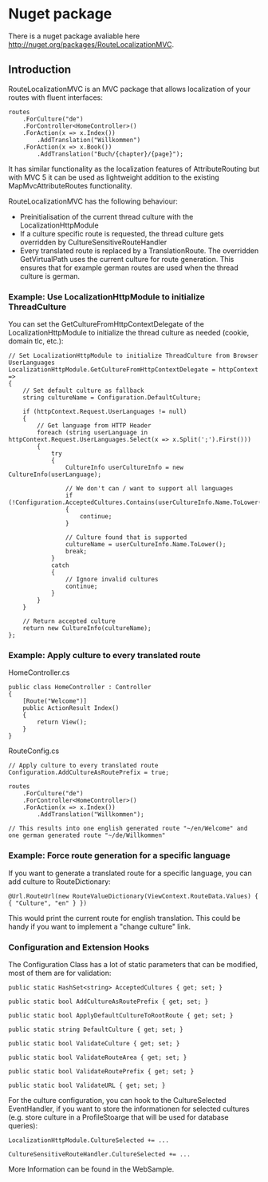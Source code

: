 # Nuget package

There is a nuget package avaliable here http://nuget.org/packages/RouteLocalizationMVC.

## Introduction

RouteLocalizationMVC is an MVC package that allows localization of your routes with fluent interfaces:

    routes
        .ForCulture("de")
        .ForController<HomeController>()
        .ForAction(x => x.Index())
            .AddTranslation("Willkommen")
        .ForAction(x => x.Book())
            .AddTranslation("Buch/{chapter}/{page}");

It has similar functionality as the localization features of AttributeRouting but with MVC 5 it can be used as lightweight addition to the existing MapMvcAttributeRoutes functionality.

RouteLocalizationMVC has the following behaviour:

  * Preinitialisation of the current thread culture with the LocalizationHttpModule
  * If a culture specific route is requested, the thread culture gets overridden by CultureSensitiveRouteHandler
  * Every translated route is replaced by a TranslationRoute. The overridden GetVirtualPath uses the current culture for route generation. This ensures that for example german routes are used when the thread culture is german.

### Example: Use LocalizationHttpModule to initialize ThreadCulture

You can set the GetCultureFromHttpContextDelegate of the LocalizationHttpModule to initialize the thread culture as needed (cookie, domain tlc, etc.):

    // Set LocalizationHttpModule to initialize ThreadCulture from Browser UserLanguages
    LocalizationHttpModule.GetCultureFromHttpContextDelegate = httpContext =>
    {
        // Set default culture as fallback
        string cultureName = Configuration.DefaultCulture;
        
        if (httpContext.Request.UserLanguages != null)
        {
            // Get language from HTTP Header
            foreach (string userLanguage in httpContext.Request.UserLanguages.Select(x => x.Split(';').First()))
            {
                try
                {
                    CultureInfo userCultureInfo = new CultureInfo(userLanguage);
                    
                    // We don't can / want to support all languages
                    if (!Configuration.AcceptedCultures.Contains(userCultureInfo.Name.ToLower()))
                    {
                    	continue;
                    }
                
                    // Culture found that is supported
                    cultureName = userCultureInfo.Name.ToLower();
                    break;
                }
                catch
                {
                    // Ignore invalid cultures
                    continue;
                }
            }
        }
        
        // Return accepted culture
        return new CultureInfo(cultureName);
    };

### Example: Apply culture to every translated route

HomeController.cs

    public class HomeController : Controller
    {
        [Route("Welcome")]
        public ActionResult Index()
        {
            return View();
        }
    }

RouteConfig.cs

    // Apply culture to every translated route
    Configuration.AddCultureAsRoutePrefix = true;

    routes
        .ForCulture("de")
        .ForController<HomeController>()
        .ForAction(x => x.Index())
            .AddTranslation("Willkommen");

    // This results into one english generated route "~/en/Welcome" and one german generated route "~/de/Willkommen"

### Example: Force route generation for a specific language

If you want to generate a translated route for a specific language, you can add culture to RouteDictionary:

    @Url.RouteUrl(new RouteValueDictionary(ViewContext.RouteData.Values) { { "Culture", "en" } })

This would print the current route for english translation. This could be handy if you want to implement a "change culture" link.

### Configuration and Extension Hooks

The Configuration Class has a lot of static parameters that can be modified, most of them are for validation:

    public static HashSet<string> AcceptedCultures { get; set; }
    
    public static bool AddCultureAsRoutePrefix { get; set; }
    
    public static bool ApplyDefaultCultureToRootRoute { get; set; }
    
    public static string DefaultCulture { get; set; }
    
    public static bool ValidateCulture { get; set; }
    
    public static bool ValidateRouteArea { get; set; }
    
    public static bool ValidateRoutePrefix { get; set; }
    
    public static bool ValidateURL { get; set; }

For the culture configuration, you can hook to the CultureSelected EventHandler, if you want to store the informationen for selected cultures (e.g. store culture in a ProfileStoarge that will be used for database queries):

    LocalizationHttpModule.CultureSelected += ...

    CultureSensitiveRouteHandler.CultureSelected += ...

More Information can be found in the WebSample.